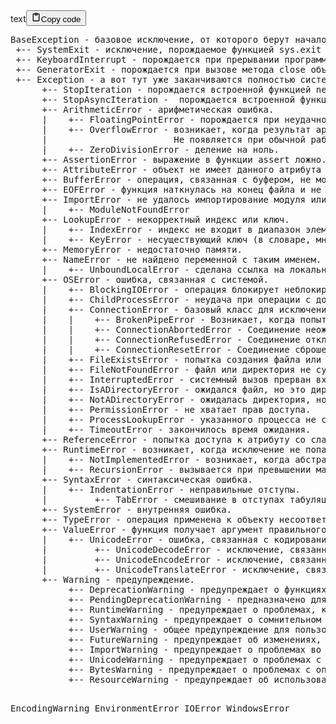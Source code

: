 <div class="code_element"><div class="lang_line"><text>text</text><button class="copy_code_button" onclick="CopyCode(this)"><svg style="width: 1.2em;height: 1.2em;" aria-hidden="true" xmlns="http://www.w3.org/2000/svg" fill="none" viewBox="0 0 24 24"><path stroke="currentColor" stroke-linecap="round" stroke-linejoin="round" stroke-width="2" d="M15 4h3a1 1 0 0 1 1 1v15a1 1 0 0 1-1 1H6a1 1 0 0 1-1-1V5a1 1 0 0 1 1-1h3m0 3h6m-5-4v4h4V3h-4Z"/></svg><text>Copy code</text></button></div><div class="code language-text"><div class="highlight"><pre><span></span>BaseException - базовое исключение, от которого берут начало все остальные.
 +-- SystemExit - исключение, порождаемое функцией sys.exit при выходе из программы.
 +-- KeyboardInterrupt - порождается при прерывании программы пользователем (обычно сочетанием клавиш Ctrl+C).
 +-- GeneratorExit - порождается при вызове метода close объекта generator.
 +-- Exception - а вот тут уже заканчиваются полностью системные исключения (которые лучше не трогать) и начинаются обыкновенные, с которыми можно работать.
      +-- StopIteration - порождается встроенной функцией next, если в итераторе больше нет элементов.
      +-- StopAsyncIteration -  порождается встроенной функцией anext, если в асинхронном итераторе больше нет элементов.
      +-- ArithmeticError - арифметическая ошибка.
      |    +-- FloatingPointError - порождается при неудачном выполнении операции с плавающей запятой. На практике встречается нечасто.
      |    +-- OverflowError - возникает, когда результат арифметической операции слишком велик для представления.
      |                        Не появляется при обычной работе с целыми числами (так как python поддерживает длинные числа), но может возникать в некоторых других случаях.
      |    +-- ZeroDivisionError - деление на ноль.
      +-- AssertionError - выражение в функции assert ложно.
      +-- AttributeError - объект не имеет данного атрибута (значения или метода).
      +-- BufferError - операция, связанная с буфером, не может быть выполнена.
      +-- EOFError - функция наткнулась на конец файла и не смогла прочитать то, что хотела.
      +-- ImportError - не удалось импортирование модуля или его атрибута.
      |    +-- ModuleNotFoundError
      +-- LookupError - некорректный индекс или ключ.
      |    +-- IndexError - индекс не входит в диапазон элементов.
      |    +-- KeyError - несуществующий ключ (в словаре, множестве или другом объекте).
      +-- MemoryError - недостаточно памяти.
      +-- NameError - не найдено переменной с таким именем.
      |    +-- UnboundLocalError - сделана ссылка на локальную переменную в функции, но переменная не определена ранее.
      +-- OSError - ошибка, связанная с системой.
      |    +-- BlockingIOError - операция блокирует неблокируемый объект ввода-вывода (например, сокеты или файлы).
      |    +-- ChildProcessError - неудача при операции с дочерним процессом.
      |    +-- ConnectionError - базовый класс для исключений, связанных с подключениями.
      |    |    +-- BrokenPipeError - Возникает, когда попытка записи данных в закрытый канал или сокет завершается неудачей.
      |    |    +-- ConnectionAbortedError - Соединение неожиданно прервано до завершения.
      |    |    +-- ConnectionRefusedError - Соединение отклонено сервером (например, порт закрыт).
      |    |    +-- ConnectionResetError - Соединение сброшено другой стороной.
      |    +-- FileExistsError - попытка создания файла или директории, которая уже существует.
      |    +-- FileNotFoundError - файл или директория не существует.
      |    +-- InterruptedError - системный вызов прерван входящим сигналом.
      |    +-- IsADirectoryError - ожидался файл, но это директория.
      |    +-- NotADirectoryError - ожидалась директория, но это файл.
      |    +-- PermissionError - не хватает прав доступа.
      |    +-- ProcessLookupError - указанного процесса не существует.
      |    +-- TimeoutError - закончилось время ожидания.
      +-- ReferenceError - попытка доступа к атрибуту со слабой ссылкой.
      +-- RuntimeError - возникает, когда исключение не попадает ни под одну из других категорий.
      |    +-- NotImplementedError - возникает, когда абстрактные методы класса требуют переопределения в дочерних классах.
      |    +-- RecursionError - вызывается при превышении максимальной глубины рекурсии, часто из-за бесконечной рекурсии.
      +-- SyntaxError - синтаксическая ошибка.
      |    +-- IndentationError - неправильные отступы.
      |         +-- TabError - смешивание в отступах табуляции и пробелов.
      +-- SystemError - внутренняя ошибка.
      +-- TypeError - операция применена к объекту несоответствующего типа.
      +-- ValueError - функция получает аргумент правильного типа, но некорректного значения.
      |    +-- UnicodeError - ошибка, связанная с кодированием / раскодированием unicode в строках.
      |         +-- UnicodeDecodeError - исключение, связанное с кодированием unicode.
      |         +-- UnicodeEncodeError - исключение, связанное с декодированием unicode.
      |         +-- UnicodeTranslateError - исключение, связанное с переводом unicode.
      +-- Warning - предупреждение.
           +-- DeprecationWarning - предупреждает о функциях, которые устарели и будут удалены в будущей версии Python.
           +-- PendingDeprecationWarning - предназначено для функций, которые планируется упразднить в далеком будущем.
           +-- RuntimeWarning - предупреждает о проблемах, которые не попадают в другие категории, но все равно заслуживают внимания во время выполнения.
           +-- SyntaxWarning - предупреждает о сомнительном синтаксисе, который может привести к неожиданному поведению.
           +-- UserWarning - общее предупреждение для пользователей, часто используемое разработчиками для обозначения некритических проблем.
           +-- FutureWarning - предупреждает об изменениях, которые произойдут в будущих версиях Python.
           +-- ImportWarning - предупреждает о проблемах во время операций импорта.
           +-- UnicodeWarning - предупреждает о проблемах с операциями, связанными с Unicode.
           +-- BytesWarning - предупреждает о проблемах с операциями с байтами или байтовыми массивами.
           +-- ResourceWarning - предупреждает об использовании ресурсов (например, о незакрытых файлах).


EncodingWarning
EnvironmentError
IOError
WindowsError
</pre></div></div></div>